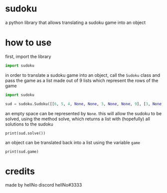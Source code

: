 # sudoku
a python library that allows translating a sudoku game into an object

# how to use
first, import the library
```py
import sudoku
```

in order to translate a sudoku game into an object, call the `Sudoku` class and pass the game as a list made out of 9 lists which represent the rows of the game

```py
import sudoku

sud = sudoku.Sudoku([[6, 5, 4, None, None, 3, None, None, 9], [3, None, 1, None, None, 9, 4, None, 6], [9, 8, 7, 4, 5, 6, None, 2, None], [2, None, 9, 6, None, 8, 3, 4, None], [5, 4, 3, 9, 1, 2, None, 7, 8], [8, None, None, 3, 4, 5, 9, 1, 2], [None, None, None, None, 6, None, 2, 3, None], [4, 3, None, 8, None, None, 5, 6, 7], [None, None, None, 2, 3, None, None, 9, None]])
```

an empty space can be represented by `None`. this will allow the sudoku to be solved, using the method solve, which returns a list with (hopefully) all solutions to the sudoku

```
print(sud.solve())
```

an object can be translated back into a list using the variable `game`

```
print(sud.game)
```

# credits
made by hellNo
discord hellNo#3333
